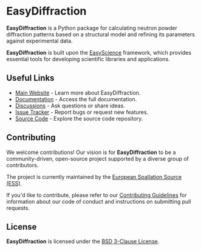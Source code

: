 # **EasyDiffraction**

**EasyDiffraction** is a Python package for calculating neutron powder diffraction patterns based on a structural
   model and refining its parameters against experimental data.

**EasyDiffraction** is built upon the [EasyScience] framework, which provides
essential tools for developing scientific libraries and applications.

## Useful Links

- [Main Website] - Learn more about EasyDiffraction.
- [Documentation] - Access the full documentation.
- [Discussions] - Ask questions or share ideas.
- [Issue Tracker] - Report bugs or request new features.
- [Source Code] - Explore the source code repository.

## Contributing

We welcome contributions! Our vision is for **EasyDiffraction** to be a
community-driven, open-source project supported by a diverse group of
contributors.

The project is currently maintained by the [European Spallation Source (ESS)].

If you'd like to contribute, please refer to our [Contributing Guidelines] for
information about our code of conduct and instructions on submitting pull
requests.

## License

**EasyDiffraction** is licensed under the [BSD 3-Clause License].

<!-- prettier-ignore-start -->
[BSD 3-Clause License]: https://github.com/easyscience/diffraction-lib/blob/master/LICENSE
[Contributing Guidelines]: https://github.com/easyscience/diffraction-lib/blob/master/CONTRIBUTING.md
[EasyScience]: https://easyscience.software
[European Spallation Source (ESS)]: https://ess.eu
[Main Website]: https://diffraction.org
[Documentation]: https://docs.diffraction.org/lib
[Discussions]: https://github.com/easyscience/diffraction-lib/discussions
[Issue Tracker]: https://github.com/easyscience/diffraction-lib/issues
[Source Code]: https://github.com/easyscience/diffraction-lib
<!-- prettier-ignore-end -->
